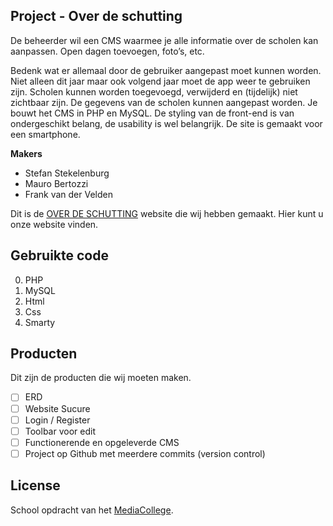 ## Project - Over de schutting

De beheerder wil een CMS waarmee je alle informatie over de scholen kan aanpassen. Open dagen toevoegen, foto’s, etc.

Bedenk wat er allemaal door de gebruiker aangepast moet kunnen worden. Niet alleen dit jaar maar ook volgend jaar moet de app weer te gebruiken zijn. Scholen kunnen worden toegevoegd, verwijderd en (tijdelijk) niet zichtbaar zijn. De gegevens van de scholen kunnen aangepast worden. Je bouwt het CMS in PHP en MySQL. De styling van de front-end is van ondergeschikt belang, de usability is wel belangrijk. De site is gemaakt voor een smartphone.

**Makers**

* Stefan Stekelenburg
* Mauro Bertozzi
* Frank van der Velden

Dit is de [OVER DE SCHUTTING](http://21281.hosts.ma-cloud.nl/bewijzenmap2/periode1/BAC/Overdeschutting) website die wij hebben gemaakt. Hier kunt u onze website vinden.


## Gebruikte code

0. PHP
0. MySQL
0. Html
0. Css
0. Smarty

## Producten

Dit zijn de producten die wij moeten maken.

- [ ] ERD
- [ ] Website Sucure
- [ ] Login / Register
- [ ] Toolbar voor edit
- [ ] Functionerende en opgeleverde CMS
- [ ] Project op Github met meerdere commits (version control)

## License

School opdracht van het [MediaCollege](https://www.ma-web.nl/).
